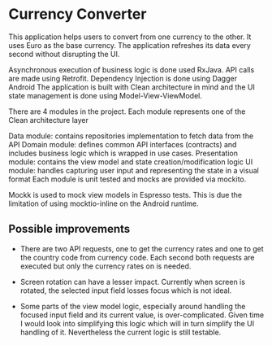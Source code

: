 # Currency Converter

This application helps users to convert from one currency to the other. It uses Euro as the base currency. The application refreshes its data every second without disrupting the UI.

Asynchronous execution of business logic is done used RxJava.
API calls are made using Retrofit.
Dependency Injection is done using Dagger Android
The application is built with Clean architecture in mind and the UI state management is done using Model-View-ViewModel.

There are 4 modules in the project. Each module represents one of the Clean architecture layer

Data module: contains repositories implementation to fetch data from the API
Domain module: defines common API interfaces (contracts) and includes business logic which is wrapped in use cases.
Presentation module: contains the view model and state creation/modification logic
UI module: handles capturing user input and representing the state in a visual format
Each module is unit tested and mocks are provided via mockito.

Mockk is used to mock view models in Espresso tests. This is due the limitation of using mocktio-inline on the Android runtime.

## Possible improvements
- There are two API requests, one to get the currency rates and one to get the country code from currency code. Each second both requests are executed but only the currency rates on is needed.

- Screen rotation can have a lesser impact. Currently when screen is rotated, the selected input field losses focus which is not ideal.

- Some parts of the view model logic, especially around handling the focused input field and its current value, is over-complicated. Given time I would look into simplifying this logic which will in turn simplify the UI handling of it. Nevertheless the current logic is still testable.
